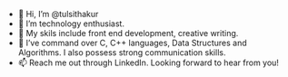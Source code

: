 - 👋 Hi, I’m @tulsithakur
- 👀 I’m technology enthusiast.
- 🌱 My skils include front end development, creative writing.
- 💞️ I’ve command over C, C++ languages, Data Structures and Algorithms. I also possess strong communication skills.
- 📫 Reach me out through LinkedIn. Looking forward to hear from you!

<!---
tulsithakur/tulsithakur is a ✨ special ✨ repository because its `README.md` (this file) appears on your GitHub profile.
You can click the Preview link to take a look at your changes.
--->

